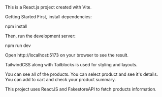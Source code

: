 This is a React.js project created with Vite.

Getting Started First, install dependencies:

npm install

Then, run the development server:

npm run dev

Open http://localhost:5173 on your browser to see the result.

TailwindCSS along with Tailblocks is used for styling and layouts.

You can see all of the products. You can select product and see it's details. You can add to cart and check your product summary.

This project uses ReactJS and FakestoreAPI to fetch products information.